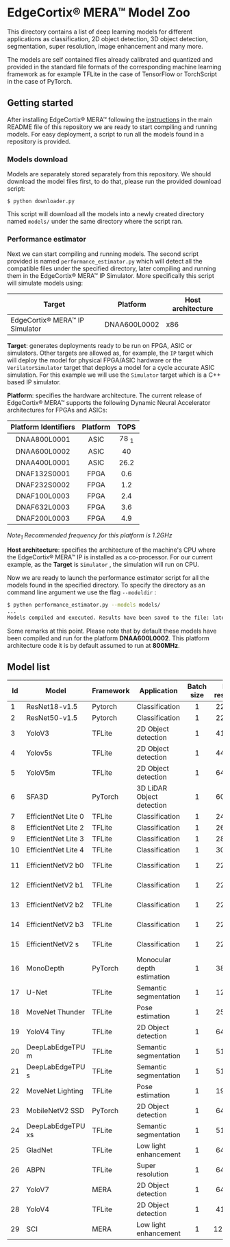 # EdgeCortix&reg; MERA&trade; Model Zoo

This directory contains a list of deep learning models for different applications as classification, 2D object detection, 3D object detection, segmentation, super resolution, image enhancement and many more.

The models are self contained files already calibrated and quantized and provided in the standard file formats of the corresponding machine learning framework as for example TFLite in the case of TensorFlow or TorchScript in the case of PyTorch.

## Getting started

After installing EdgeCortix&reg; MERA&trade; following the [instructions](https://github.com/Edgecortix-Inc/mera/blob/main/README.md#installation-guide) in the main README file of this repository we are ready to start compiling and running models. For easy deployment, a script to run all the models found in a repository is provided.

### Models download

Models are separately stored separately from this repository. We should download the model files first, to do that, please run the provided download script:

```
$ python downloader.py
```

This script will download all the models into a newly created directory named `models/` under the same directory where the script ran.

### Performance estimator

Next we can start compiling and running models. The second script provided is named `performance_estimator.py` which will detect all the compatible files under the specified directory, later compiling and running them in the EdgeCortix&reg; MERA&trade; IP Simulator. More specifically this script will simulate models using:

| Target                                   | Platform     | Host architecture |
| ---------------------------------------- | ------------ | ----------------- |
| EdgeCortix&reg; MERA&trade; IP Simulator | DNAA600L0002 | x86               |

**Target**: generates deployments ready to be run on FPGA, ASIC or simulators. Other targets are allowed as, for example, the `IP` target which will deploy the model for physical FPGA/ASIC hardware or the `VerilatorSimulator` target that deploys a model for a cycle accurate ASIC simulation. For this example we will use the `Simulator` target which is a C++ based IP simulator.

**Platform**: specifies the hardware architecture. The current release of EdgeCortix&reg; MERA™ supports the following Dynamic Neural Accelerator architectures for FPGAs and ASICs:

| Platform Identifiers | Platform |      TOPS       |
| :------------------: | :------: | :-------------: |
|     DNAA800L0001     |   ASIC   | 78 <sub>1</sub> |
|     DNAA600L0002     |   ASIC   |       40        |
|     DNAA400L0001     |   ASIC   |      26.2       |
|     DNAF132S0001     |   FPGA   |       0.6       |
|     DNAF232S0002     |   FPGA   |       1.2       |
|     DNAF100L0003     |   FPGA   |       2.4       |
|     DNAF632L0003     |   FPGA   |       3.6       |
|     DNAF200L0003     |   FPGA   |       4.9       |

*Note<sub>1</sub> Recommended frequency for this platform is 1.2GHz*

**Host architecture**: specifies the architecture of the machine's CPU where the  EdgeCortix&reg; MERA™ IP is installed as a co-processor. For our current example, as the **Target** is `Simulator` , the simulation will run on CPU.

Now we are ready to launch the performance estimator script for all the models found in the specified directory. To specify the directory as an command line argument we use the flag `--modeldir` :

```bash
$ python performance_estimator.py --models models/
...
Models compiled and executed. Results have been saved to the file: latencies.txt
```

Some remarks at this point. Please note that by default these models have been compiled and run for the platform **DNAA600L0002**. This platform architecture code it is by default assumed to run at **800MHz**. 

## Model list

 | Id       | Model               | Framework   | Application                 | Batch size | Input resolution | Precision | Calibration data | Link                                                                  |
 | -------  | ------------------- | ----------- | --------------------------- | :-------: | :--------------: | :-------: | :--------------: | --------------------------------------------------------------------- |
 |    1     | ResNet18-v1.5       | Pytorch     | Classification              |     1     |     224x224      |   int8    |    Real data     | [link](https://edgecortix.box.com/s/f5tdfd6bgvhhvmcgm79vezk1ldbu77nc) |
 |    2     | ResNet50-v1.5       | Pytorch     | Classification              |     1     |     224x224      |   int8    |    Real data     | [link](https://edgecortix.box.com/s/fhq3th1docshkdth66g5hlrqkb9z47x8) |
 |    3     | YoloV3              | TFLite      | 2D Object detection         |     1     |     416x416      |   int8    |    Real data     | [link](https://edgecortix.box.com/s/bzpqnmkocme40grb5tfvrrdv2eaz9r4u) |
 |    4     | Yolov5s             | TFLite      | 2D Object detection         |     1     |     448x448      |   int8    |    Real data     | [link](https://edgecortix.box.com/s/fgqwykxpw4xdy3tfc1mx4c82pk1ko8i9) |
 |    5     | YoloV5m             | TFLite      | 2D Object detection         |     1     |     640x640      |   int8    |    Real data     | [link](https://edgecortix.box.com/s/3za6yi4g8jl263uxzix3awj73szq539g) |
 |    6     | SFA3D               | PyTorch     | 3D LiDAR Object detection   |     1     |     608x608      |   int8    |    Real data     | [link](https://edgecortix.box.com/s/4smmrry1sgaj7imr548xmu4265fvwaua) |
 |    7     | EfficientNet Lite 0 | TFLite      | Classification              |     1     |     240x240      |   int8    |    Real data     | [link](https://edgecortix.box.com/s/o7jvspeak5jqhysrcs58v6stgq4hfe3a) |
 |    8     | EfficientNet Lite 2 | TFLite      | Classification              |     1     |     260x260      |   int8    |    Real data     | [link](https://edgecortix.box.com/s/ita019roakdur9gp4tqntxlrzc1qmglr) |
 |    9     | EfficientNet Lite 3 | TFLite      | Classification              |     1     |     280x280      |   int8    |    Real data     | [link](https://edgecortix.box.com/s/jheozwqcalm2e10rdtlr4q4dp4fgpx1f) |
 |   10     | EfficientNet Lite 4 | TFLite      | Classification              |     1     |     300x300      |   int8    |    Real data     | [link](https://edgecortix.box.com/s/m0k7vj8fwgykinmpt6enjxb6p0fppfvf) |
 |   11     | EfficientNetV2 b0   | TFLite      | Classification              |     1     |     224x224      |   int8    |   Random data    | [link](https://edgecortix.box.com/s/9cgafa2w2ph0erqszhg0ck1qr9t9ap3x) |
 |   12     | EfficientNetV2 b1   | TFLite      | Classification              |     1     |     224x224      |   int8    |   Random data    | [link](https://edgecortix.box.com/s/vjkorhuh6ihr0ulc1hjjcw0nyahvj72q) |
 |   13     | EfficientNetV2 b2   | TFLite      | Classification              |     1     |     224x224      |   int8    |   Random data    | [link](https://edgecortix.box.com/s/75hgakm13i3kdezau3nqjke6mal46atp) |
 |   14     | EfficientNetV2 b3   | TFLite      | Classification              |     1     |     224x224      |   int8    |   Random data    | [link](https://edgecortix.box.com/s/av9kgmnp4n0pl9tmi1qd0z2743ujc19i) |
 |   15     | EfficientNetV2 s    | TFLite      | Classification              |     1     |     224x224      |   int8    |   Random data    | [link](https://edgecortix.box.com/s/ox54kf0pta2g1f39q7452so4fc35syy4) |
 |   16     | MonoDepth           | PyTorch     | Monocular depth estimation  |     1     |     384x288      |   int8    |   Real data      | [link](https://edgecortix.box.com/s/uv0vvqkyp3rx7v1lgapv6yufrcurastd) |
 |   17     | U-Net               | TFLite      | Semantic segmentation       |     1     |     128x128      |   int8    |   Real data      | [link](https://edgecortix.box.com/s/2y4d405sqpmrhsvg0mrefznj7tj1nrve) |
 |   18     | MoveNet Thunder     | TFLite      | Pose estimation             |     1     |     256x256      |   int8    |   Real data      | [link](https://edgecortix.box.com/s/kh0mghv2yd88mstucql1tsq6t0jn2w18) |
 |   19     | YoloV4 Tiny         | TFLite      | 2D Object detection         |     1     |     640x640      |   int8    |   Real data      | [link](https://edgecortix.box.com/s/1wokg6m238hesq0w4uat07nhewasmn21) |
 |   20     | DeepLabEdgeTPU m    | TFLite      | Semantic segmentation       |     1     |     512x512      |   int8    |   Real data      | [link](https://edgecortix.box.com/s/28dcbrtby7whzpvcmoldgqyfjs2d4slj) |
 |   21     | DeepLabEdgeTPU s    | TFLite      | Semantic segmentation       |     1     |     512x512      |   int8    |   Real data      | [link](https://edgecortix.box.com/s/57jrlqgsxy68w3i5gvh2m0qn7lay8f3o) |
 |   22     | MoveNet Lighting    | TFLite      | Pose estimation             |     1     |     192x192      |   int8    |   Real data      | [link](https://edgecortix.box.com/s/oj2g7rwpk3n0t2fphfx65p96i4l4ip7e) |
 |   23     | MobileNetV2 SSD     | PyTorch     | 2D Object detection         |     1     |     640x480      |   int8    |   Real data      | [link](https://edgecortix.box.com/s/jcifbv6tkrcinqczoalsemel4nm9fk6w) |
 |   24     | DeepLabEdgeTPU xs   | TFLite      | Semantic segmentation       |     1     |     512x512      |   int8    |   Real data      | [link](https://edgecortix.box.com/s/150wnhkxvdaja9fbr93v76x1jomtrhs4) |
 |   25     | GladNet             | TFLite      | Low light enhancement       |     1     |     640x480      |   int8    |   Real data      | [link](https://edgecortix.box.com/s/hg6zh4bu8a1cp701zc16ro410yi69lkl) |
 |   26     | ABPN                | TFLite      | Super resolution            |     1     |     640x360      |   int8    |   Real data      | [link](https://edgecortix.box.com/s/x9hxsd5030u3slbnj847q9kgudk6bx6m) |
 |   27     | YoloV7              | MERA        | 2D Object detection         |     1     |     640x640      |   int8    |   Real data      | [link](https://edgecortix.box.com/s/13fx4hc0pkmokhppa6ats6eya15ad8a9) |
 |   28     | YoloV4              | TFLite      | 2D Object detection         |     1     |     416x416      |   int8    |   Real data      | [link](https://edgecortix.box.com/s/bnqxgw7vm5tu2651z8mleszodlbdh3xi) |
 |   29     | SCI                 | MERA        | Low light enhancement       |     1     |     1280x720     |   int8    |   Real data      | [link](https://edgecortix.box.com/s/pv92y5rf33en6qrm2zb727l5kc7ip598) |
